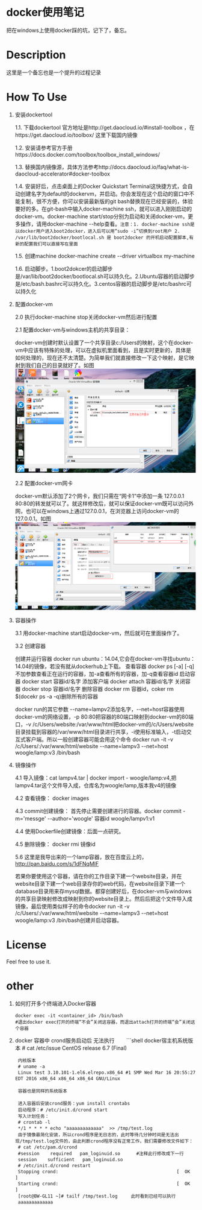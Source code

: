 # docker使用笔记
把在windows上使用docker踩的坑，记下了，备忘。

# Description
这里是一个备忘也是一个提升的过程记录

# How To Use
1.  安装dockertool

    1.1. 下载dockertool 官方地址是http://get.daocloud.io/#install-toolbox ，在https://get.daocloud.io/toolbox/ 这里下载国内镜像
    
    1.2. 安装请参考官方手册https://docs.docker.com/toolbox/toolbox_install_windows/
    
    1.3. 替换国内镜像源，具体方法参考http://docs.daocloud.io/faq/what-is-daocloud-accelerator#docker-toolbox
    
    1.4. 安装好后，点击桌面上的Docker Quickstart Terminal这快捷方式，会自动创建名字为default的dockervm，并启动。你会发现在这个启动的窗口中不能复制，很不方便，你可以安装最新版的git bash替换现在已经安装的，体验要好的多。在git-bash中输入docker-machine ssh，就可以进入刚刚启动的docker-vm。docker-machine start/stop分别为启动和关闭docker-vm，更多操作，请用docker-machine --help查看。`注意：1. docker-machine ssh是以docker用户进入boot2docker，进入后可以用“sudo -i”切换到root用户 2. /var/lib/boot2docker/bootlocal.sh 是 boot2docker 的开机启动配置脚本,有新的配置我们可以直接写在里面`
    
    1.5. 创建machine   docker-machine create --driver virtualbox my-machine
    
    1.6. 启动脚步。1.boot2dokcer的启动脚步是/var/lib/boot2docker/bootlocal.sh可以持久化。2.Ubuntu容器的启动脚步是/etc/bash.bashrc可以持久化。3.centos容器的启动脚步是/etc/bashrc可以持久化
    
2.  配置docker-vm

    2.0 执行docker-machine stop关闭docker-vm然后进行配置

    2.1 配置docker-vm与windows主机的共享目录：
    
    docker-vm创建时默认设置了一个共享目录c:/Users的映射，这个在docker-vm中应该有特殊的处理，可以在虚拟机里面看到，且是实时更新的，具体是如何处理的，现在还不太清楚。为简单我们就直接修改一下这个映射，是它映射到我们自己的目录就好了。如图![image](https://github.com/mywoogle/docker-note/blob/master/image/1.png)
    
    2.2 配置docker-vm网卡
    
    docker-vm默认添加了2个网卡，我们只需在“网卡1”中添加一条 127.0.0.1 80:80的转发就可以了。就这样修改后，就可以保证docker-vm既可以访问外网，也可以在windows上通过127.0.0.1，在浏览器上访问docker-vm的127.0.0.1。如图![image](https://github.com/mywoogle/docker-note/blob/master/image/2.png)
    
3.  容器操作

    3.1 用docker-machine start启动docker-vm，然后就可在里面操作了。
    
    3.2 创建容器
        
    创建并运行容器 docker run ubuntu：14.04,它会在docker-vm寻找ubuntu：14.04的镜像，若没有就从dockerhub上下载。
    查看容器 docker ps [-a] [-q] 不加参数查看正在运行的容器，加-a查看所有的容器，加-q查看容器id
    启动容器 docker start 容器id/名字
    添加客户端 docker attach 容器id/名字
    关闭容器 docker stop 容器id/名字
    删除容器 docker rm 容器id，coker rm $(docekr ps -a -q)删除所有的容器
    
    docker run的其它参数 --name=lampv2添加名字，--net=host容器使用docker-vm的网络设置，-p 80:80把容器的80端口映射到docker-vm的80端口，-v /c/Users/website:/var/www/html把docker-vm的/c/Users/website目录挂载到容器的/var/www/html目录进行共享，-i使用标准输入，-t启动交互式客户端。所以一般创建容器可能会用这个命令 docker run -it -v /c/Users/:/var/www/html/website --name=lampv3 --net=host woogle/lamp:v3 /bin/bash
    
4.  镜像操作

    4.1 导入镜像：cat lampv4.tar | docker import - woogle/lamp:v4,把lampv4.tar这个文件导入成，仓库名为woogle/lamp,版本我v4的镜像
    
    4.2 查看镜像： docker images
    
    4.3 commit创建镜像： 首先停止需要创建进行的容器。docker commit -m='messge' --author='woogle' 容器id woogle/lampv1:v1
   
    4.4 使用Dockerfile创建镜像：后面一点研究。
    
    4.5 删除镜像： docker rmi 镜像id
    
    5.6 这里是我导出来的一个lamp容器，放在百度云上的，http://pan.baidu.com/s/1dFNqMlF
    
    若果你要使用这个容器，请在你的工作目录下建一个website目录，并在website目录下建一个web目录存你的web代码，在website目录下建一个database目录用来存mysql数据。都穿创建好后，在docker-vm与windows的共享目录映射修改成映射到你的website目录上。然后后把这个文件导入成镜像，最后使用类似样子的命令docker run -it -v /c/Users/:/var/www/html/website --name=lampv3 --net=host woogle/lamp:v3 /bin/bash创建并启动容器。
    

# License
Feel free to use it.

# other
1. 如何打开多个终端进入Docker容器 
    ```shell
    docker exec -it <container_id> /bin/bash
    #退出docker exec打开的终端“不会”关闭这容器，而退出attach打开的终端“会”关闭这个容器
    ```
2. docker 容器中 crond服务启动后 无法执行
    
    ```shell
        docker宿主机系统版本
        # cat /etc/issue
        CentOS release 6.7 (Final)

        内核版本
        # uname -a
        Linux test 3.10.101-1.el6.elrepo.x86_64 #1 SMP Wed Mar 16 20:55:27 EDT 2016 x86_64 x86_64 x86_64 GNU/Linux

        容器也是同样的系统版本

        进入容器后安装crond服务：yum install crontabs
        启动程序：# /etc/init.d/crond start
        写入计划任务：
        # crontab -l
        */1 * * * * echo "aaaaaaaaaaaaa"  >> /tmp/test.log
        由于镜像最简化安装，所以crond程序是无日志的，此时等待几分钟时间是无法出现/tmp/test.log文件的，由此判断crond程序没有正常工作，我们需要修改文件如下：
        # cat /etc/pam.d/crond
        #session    required   pam_loginuid.so      #注释此行修改成下一行
        session    sufficient   pam_loginuid.so
        # /etc/init.d/crond restart
        Stopping crond:                                            [  OK  ]
        Starting crond:                                            [  OK  ]
        [root@BW-GL11 ~]# tailf /tmp/test.log     此时看到已经可以执行
        aaaaaaaaaaaaa
    ```
         
        
    
    
        
